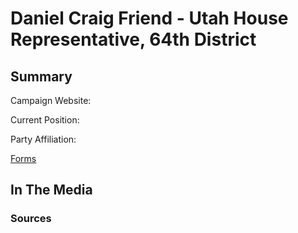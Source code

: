 # Daniel Craig Friend - Utah House Representative, 64th District

## Summary


Campaign Website:

Current Position:

Party Affiliation:

[Forms](/forms/DOC_H64_Daniel_Craig_Friend.pdf)


## In The Media

### Sources
